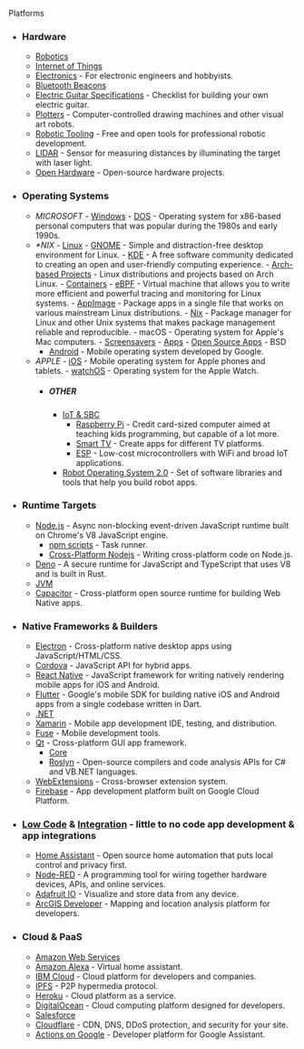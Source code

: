 Platforms

- ### Hardware
  - [Robotics](https://github.com/Kiloreux/awesome-robotics#readme)
  - [Internet of Things](https://github.com/HQarroum/awesome-iot#readme)
  - [Electronics](https://github.com/kitspace/awesome-electronics#readme) - For electronic engineers and hobbyists.
  - [Bluetooth Beacons](https://github.com/rabschi/awesome-beacon#readme)
  - [Electric Guitar Specifications](https://github.com/gitfrage/guitarspecs#readme) - Checklist for building your own electric guitar.
  - [Plotters](https://github.com/beardicus/awesome-plotters#readme) - Computer-controlled drawing machines and other visual art robots.
  - [Robotic Tooling](https://github.com/protontypes/awesome-robotic-tooling#readme) - Free and open tools for professional robotic development.
  - [LIDAR](https://github.com/szenergy/awesome-lidar#readme) - Sensor for measuring distances by illuminating the target with laser light.
  - [Open Hardware](https://github.com/delftopenhardware/awesome-open-hardware#readme) - Open-source hardware projects.
- ### Operating Systems
  - *MICROSOFT*
		- [Windows](https://github.com/Awesome-Windows/Awesome#readme)
		- [DOS](https://github.com/balintkissdev/awesome-dos#readme) - Operating system for x86-based personal computers that was popular during the 1980s and early 1990s.
  - *\*NIX*
		- [Linux](https://github.com/inputsh/awesome-linux#readme)
			- [GNOME](https://github.com/Kazhnuz/awesome-gnome#readme) - Simple and distraction-free desktop environment for Linux.
			- [KDE](https://github.com/francoism90/awesome-kde#readme) - A free software community dedicated to creating an open and user-friendly computing experience.
			- [Arch-based Projects](https://github.com/PandaFoss/Awesome-Arch#readme) - Linux distributions and projects based on Arch Linux.
			- [Containers](https://github.com/Friz-zy/awesome-linux-containers#readme)
			- [eBPF](https://github.com/zoidbergwill/awesome-ebpf#readme) - Virtual machine that allows you to write more efficient and powerful tracing and monitoring for Linux systems.
			- [AppImage](https://github.com/AppImage/awesome-appimage#readme) - Package apps in a single file that works on various mainstream Linux distributions.
			- [Nix](https://github.com/nix-community/awesome-nix#readme) - Package manager for Linux and other Unix systems that makes package management reliable and reproducible.
			- macOS - Operating system for Apple's Mac computers.
				- [Screensavers](https://github.com/agarrharr/awesome-macos-screensavers#readme)
				- [Apps](https://github.com/jaywcjlove/awesome-mac#readme)
				- [Open Source Apps](https://github.com/serhii-londar/open-source-mac-os-apps#readme)
		- BSD
  	- [Android](https://github.com/JStumpp/awesome-android#readme) - Mobile operating system developed by Google.
  - *APPLE*
		- [iOS](https://github.com/vsouza/awesome-ios#readme) - Mobile operating system for Apple phones and tablets.
		- [watchOS](https://github.com/yenchenlin/awesome-watchos#readme) - Operating system for the Apple Watch.
	- ##### *OTHER*
		- [IoT & SBC](https://github.com/weblancaster/awesome-IoT-hybrid#readme)
			- [Raspberry Pi](https://github.com/thibmaek/awesome-raspberry-pi#readme) - Credit card-sized computer aimed at teaching kids programming, but capable of a lot more.
			- [Smart TV](https://github.com/vitalets/awesome-smart-tv#readme) - Create apps for different TV platforms.
			- [ESP](https://github.com/agucova/awesome-esp#readme) - Low-cost microcontrollers with WiFi and broad IoT applications.
		- [Robot Operating System 2.0](https://github.com/fkromer/awesome-ros2#readme) - Set of software libraries and tools that help you build robot apps.
- ### Runtime Targets
  - [Node.js](https://github.com/sindresorhus/awesome-nodejs#readme) - Async non-blocking event-driven JavaScript runtime built on Chrome's V8 JavaScript engine.
    - [npm scripts](https://github.com/RyanZim/awesome-npm-scripts#readme) - Task runner.
    - [Cross-Platform Nodejs](https://github.com/bcoe/awesome-cross-platform-nodejs#readme) - Writing cross-platform code on Node.js.
  - [Deno](https://github.com/denolib/awesome-deno#readme) - A secure runtime for JavaScript and TypeScript that uses V8 and is built in Rust.
  - [JVM](https://github.com/deephacks/awesome-jvm#readme)
  - [Capacitor](https://github.com/riderx/awesome-capacitor#readme) - Cross-platform open source runtime for building Web Native apps.
- ### Native Frameworks & Builders
  - [Electron](https://github.com/sindresorhus/awesome-electron#readme) - Cross-platform native desktop apps using JavaScript/HTML/CSS.
  - [Cordova](https://github.com/busterc/awesome-cordova#readme) - JavaScript API for hybrid apps.
  - [React Native](https://github.com/jondot/awesome-react-native#readme) - JavaScript framework for writing natively rendering mobile apps for iOS and Android.
  - [Flutter](https://github.com/Solido/awesome-flutter#readme) - Google's mobile SDK for building native iOS and Android apps from a single codebase written in Dart.
  - [.NET](https://github.com/quozd/awesome-dotnet#readme)
  - [Xamarin](https://github.com/XamSome/awesome-xamarin#readme) - Mobile app development IDE, testing, and distribution.
  - [Fuse](https://github.com/fuse-compound/awesome-fuse#readme) - Mobile development tools.
  - [Qt](https://github.com/JesseTG/awesome-qt#readme) - Cross-platform GUI app framework.
    - [Core](https://github.com/thangchung/awesome-dotnet-core#readme)
    - [Roslyn](https://github.com/ironcev/awesome-roslyn#readme) - Open-source compilers and code analysis APIs for C# and VB.NET languages.
  - [WebExtensions](https://github.com/fregante/Awesome-WebExtensions#readme) - Cross-browser extension system.
  - [Firebase](https://github.com/jthegedus/awesome-firebase#readme) - App development platform built on Google Cloud Platform.
- ### [Low Code](https://github.com/zenitysec/awesome-low-code#readme) & [Integration](https://github.com/stn1slv/awesome-integration#readme) - little to no code app development & app integrations
  - [Home Assistant](https://github.com/frenck/awesome-home-assistant#readme) - Open source home automation that puts local control and privacy first.
  - [Node-RED](https://github.com/naimo84/awesome-nodered#readme) - A programming tool for wiring together hardware devices, APIs, and online services.
  - [Adafruit IO](https://github.com/adafruit/awesome-adafruitio#readme) - Visualize and store data from any device.
  - [ArcGIS Developer](https://github.com/Esri/awesome-arcgis-developer#readme) - Mapping and location analysis platform for developers.
- ### Cloud & PaaS
  - [Amazon Web Services](https://github.com/donnemartin/awesome-aws#readme)
  - [Amazon Alexa](https://github.com/miguelmota/awesome-amazon-alexa#readme) - Virtual home assistant.
  - [IBM Cloud](https://github.com/victorshinya/awesome-ibmcloud#readme) - Cloud platform for developers and companies.
  - [IPFS](https://github.com/ipfs/awesome-ipfs#readme) - P2P hypermedia protocol.
  - [Heroku](https://github.com/ianstormtaylor/awesome-heroku#readme) - Cloud platform as a service.
  - [DigitalOcean](https://github.com/jonleibowitz/awesome-digitalocean#readme) - Cloud computing platform designed for developers.
  - [Salesforce](https://github.com/mailtoharshit/awesome-salesforce#readme)
  - [Cloudflare](https://github.com/irazasyed/awesome-cloudflare#readme) - CDN, DNS, DDoS protection, and security for your site.
  - [Actions on Google](https://github.com/ravirupareliya/awesome-actions-on-google#readme) - Developer platform for Google Assistant.
